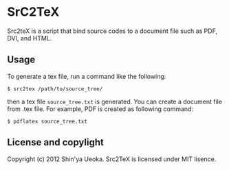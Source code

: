 SrC2TeX
=======

Src2teX is a script that bind source codes to a document file such as PDF, DVI, and HTML.


Usage
-----
To generate a tex file, run a command like the following:

    $ src2tex /path/to/source_tree/
    
then a tex file `source_tree.txt` is generated.  You can create a document file from .tex file.  For example, PDF is created as following command:

    $ pdflatex source_tree.txt


License and copylight
---------------------
Copyright (c) 2012 Shin'ya Ueoka.  Src2TeX is licensed under MIT lisence.
